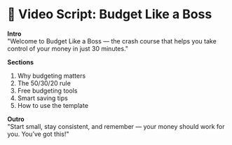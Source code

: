 # 🎥 Video Script: Budget Like a Boss

**Intro**  
"Welcome to Budget Like a Boss — the crash course that helps you take control of your money in just 30 minutes."

**Sections**  
1. Why budgeting matters  
2. The 50/30/20 rule  
3. Free budgeting tools  
4. Smart saving tips  
5. How to use the template

**Outro**  
"Start small, stay consistent, and remember — your money should work for you. You’ve got this!"

